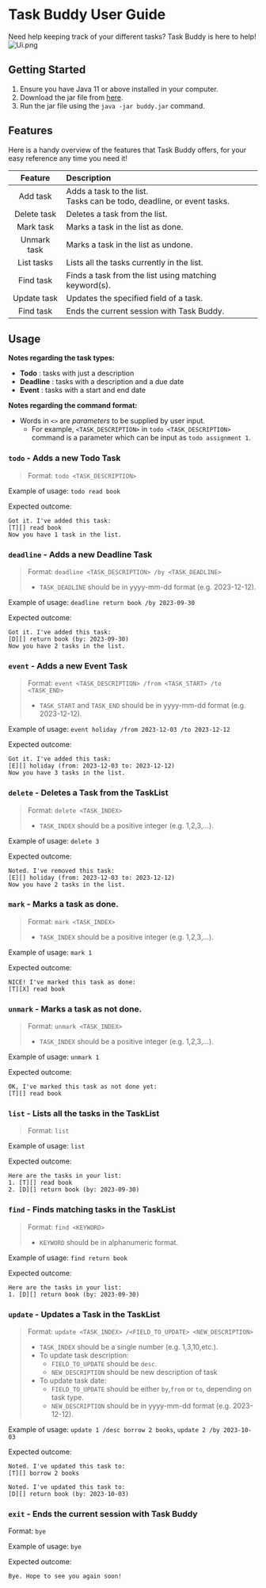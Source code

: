 # Task Buddy User Guide

Need help keeping track of your different tasks? Task Buddy is here to help!
![Ui.png](Ui.png)

## Getting Started
1. Ensure you have Java 11 or above installed in your computer.
2. Download the jar file from [here](https://github.com/miljyy/ip/releases).
3. Run the jar file using the `java -jar buddy.jar` command.

## Features
Here is a handy overview of the features that Task Buddy offers, for your easy reference 
any time you need it!

|   Feature   | Description                                                               |
|:-----------:|:--------------------------------------------------------------------------|
|  Add task   | Adds a task to the list.<br/>Tasks can be todo, deadline, or event tasks. |
| Delete task | Deletes a task from the list.                                             |
|  Mark task  | Marks a task in the list as done.                                         |
| Unmark task | Marks a task in the list as undone.                                       |
| List tasks  | Lists all the tasks currently in the list.                                |
|  Find task  | Finds a task from the list using matching keyword(s).                     |
| Update task | Updates the specified field of a task.                                    |
|  Find task  | Ends the current session with Task Buddy.                                 |


## Usage
**Notes regarding the task types:**
* **Todo** : tasks with just a description
* **Deadline** : tasks with a description and a due date
* **Event** : tasks with a start and end date

**Notes regarding the command format:**
* Words in `<>` are _parameters_ to be supplied by user input.
  * For example, `<TASK_DESCRIPTION>` in `todo <TASK_DESCRIPTION>` command is a parameter which can be input as
    `todo assignment 1`.

### `todo` - Adds a new Todo Task

> Format: `todo <TASK_DESCRIPTION>`

Example of usage: 
`todo read book`

Expected outcome:
```
Got it. I've added this task:
[T][] read book
Now you have 1 task in the list.
```


### `deadline` - Adds a new Deadline Task

> Format: `deadline <TASK_DESCRIPTION> /by <TASK_DEADLINE>`
> * `TASK_DEADLINE` should be in yyyy-mm-dd format (e.g. 2023-12-12).

Example of usage:
`deadline return book /by 2023-09-30`

Expected outcome:
```
Got it. I've added this task:
[D][] return book (by: 2023-09-30)
Now you have 2 tasks in the list.
```


### `event` - Adds a new Event Task

> Format: `event <TASK_DESCRIPTION> /from <TASK_START> /to <TASK_END>`
> * `TASK_START` and `TASK_END` should be in yyyy-mm-dd format (e.g. 2023-12-12).

Example of usage:
`event holiday /from 2023-12-03 /to 2023-12-12`

Expected outcome:
```
Got it. I've added this task:
[E][] holiday (from: 2023-12-03 to: 2023-12-12)
Now you have 3 tasks in the list.
```


### `delete` - Deletes a Task from the TaskList

> Format: `delete <TASK_INDEX>`
> * `TASK_INDEX` should be a positive integer (e.g. 1,2,3,...).

Example of usage:
`delete 3`

Expected outcome:
```
Noted. I've removed this task:
[E][] holiday (from: 2023-12-03 to: 2023-12-12)
Now you have 2 tasks in the list.
```


### `mark` - Marks a task as done.

> Format: `mark <TASK_INDEX>`
> * `TASK_INDEX` should be a positive integer (e.g. 1,2,3,...).

Example of usage:
`mark 1`

Expected outcome:
```
NICE! I've marked this task as done:
[T][X] read book
```


### `unmark` - Marks a task as not done.

> Format: `unmark <TASK_INDEX>`
> * `TASK_INDEX` should be a positive integer (e.g. 1,2,3,...).

Example of usage:
`unmark 1`

Expected outcome:
```
OK, I've marked this task as not done yet:
[T][] read book
```


### `list` - Lists all the tasks in the TaskList

> Format: `list`

Example of usage:
`list`

Expected outcome:
```
Here are the tasks in your list:
1. [T][] read book
2. [D][] return book (by: 2023-09-30)
```


### `find` - Finds matching tasks in the TaskList

> Format: `find <KEYWORD>`
> * `KEYWORD` should be in alphanumeric format.

Example of usage:
`find return book`

Expected outcome:
```
Here are the tasks in your list:
1. [D][] return book (by: 2023-09-30)
```


### `update` - Updates a Task in the TaskList

> Format: `update <TASK_INDEX> /<FIELD_TO_UPDATE> <NEW_DESCRIPTION>`
> * `TASK_INDEX` should be a single number (e.g. 1,3,10,etc.).
> * To update task description:
  >   * `FIELD_TO_UPDATE` should be `desc`.
  >   * `NEW_DESCRIPTION` should be new description of task
> * To update task date:
>     * `FIELD_TO_UPDATE` should be either `by`,`from` or `to`, depending on task type.
>     * `NEW_DESCRIPTION` should be in yyyy-mm-dd format (e.g. 2023-12-12).

Example of usage:
`update 1 /desc borrow 2 books`,
`update 2 /by 2023-10-03`

Expected outcome:
```
Noted. I've updated this task to:
[T][] borrow 2 books
```

```
Noted. I've updated this task to:
[D][] return book (by: 2023-10-03)
```


### `exit` - Ends the current session with Task Buddy

Format: `bye`

Example of usage:
`bye`

Expected outcome:

```
Bye. Hope to see you again soon!
```
